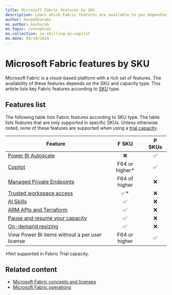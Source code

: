 ```yaml
---
title: Microsoft Fabric features by SKU
description: Learn which Fabric features are available to you depending on the capacity type. The article lists features according to SKUs by capacity type.
author: KesemSharabi
ms.author: kesharab
ms.topic: conceptual
ms.collection: ce-skilling-ai-copilot
ms.date: 09/29/2024
---
```


# Microsoft Fabric features by SKU

Microsoft Fabric is a cloud-based platform with a rich set of features. The availability of these features depends on the SKU and capacity type. This article lists key Fabric features according to [SKU](licenses.md#capacity) type.

## Features list

The following table lists Fabric features according to SKU type. The table lists features that are only supported in specific SKUs. Unless otherwise noted, none of these features are supported when using a [trial capacity](../get-started/fabric-trial.md).

| Feature                                                                                                  | F SKU         | P SKUs   |
|----------------------------------------------------------------------------------------------------------|:-------------:|:--------:|
| [Power BI Autoscale](/power-bi/enterprise/service-premium-auto-scale)                                    | &#x274C;      | &#x2705; |
| [Copilot](../get-started/copilot-fabric-overview.md)                                                     | F64 or higher* | &#x2705; |
| [Managed Private Endpoints](../security/security-managed-private-endpoints-overview.md)                  | F64 of higher | &#x274C; |
| [Trusted workspace access](../security/security-trusted-workspace-access.md)                             | &#x2705;*     | &#x274C; |
| [AI Skills](../fabric/data-science/concept-ai-skill.md)                                                   | &#x2705;      | &#x274C; |
| [ARM APIs and Terraform](/azure/developer/terraform/overview-azapi-provider)                             | &#x2705;      | &#x274C; |
| [Pause and resume your capacity](pause-resume.md)                                                        | &#x2705;      | &#x274C; |
| [On-demand resizing](scale-capacity.md)                                                                  | &#x2705;      | &#x274C; |
| View Power BI items without a per user license                                                           | F64 or higher | &#x2705; |
\*Not supported in Fabric Trial capacity.
## Related content

* [Microsoft Fabric concepts and licenses](licenses.md)
* [Microsoft Fabric operations](fabric-operations.md)
